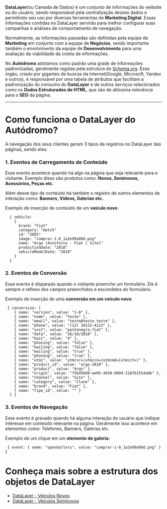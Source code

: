 <!-- TITLE: DataLayer -->
<!-- SUBTITLE: O que é e como usar a Camada de Dados presente nas páginas do Autódromo -->

**DataLayer**(ou Camada de Dados) é um conjunto de informações do website ou do usuário, sendo responsável pela centralização desses dados e permitindo seu uso por diversas ferramentas de **Marketing Digital**. Essas informações contidas no DataLayer servirão para melhor configurar suas campanhas e análises de comportamento de navegação.

Normalmente, as informações passadas são definidas pela equipe de **Marketing** em conjunto com a equipe de **Negócios**, sendo importante também o envolvimento da equipe de **Desenvolvimento** para uma avaliação da viabilidade da coleta de informações.

No **Autódromo** adotamos como padrão uma grade de informações padronizadas, geralmente regidas pela estrutura do [Schema.org](https://schema.org). Esse órgão, criado por gigantes de buscas da internet(Google, Microsoft, Yandex e outros), é responsável por uma tabela de atributos que facilitam a padronização do consumo do **DataLayer** e de outros serviços relacionados como os **Dados Estruturados de HTML**, que são de altíssima relevância para o **SEO** da página.

---

# Como funciona o DataLayer do Autódromo?

A navegação dos seus clientes geram 3 tipos de registros no DataLayer das páginas, sendo eles:

### 1. Eventos de Carregamento de Conteúdo

Esse evento acontece quando há algo na página que seja relevante para o visitante. Exemplo disso são produtos como: **Novos, Seminovos, Acessórios, Peças etc.**

Além desse tipo de conteúdo há também o registro de outros elementos de interação como: **Banners, Vídeos, Galerias etc.**

Exemplo de inserção de conteúdo de um **veículo novo**:

```
  { vehicle:
    {
      brand: "Fiat"
      category: "Hatch"
      id: "2603"
      image: "comprar-1-0_1a2e99a89d.png"
      name: "Argo (Autoforce - Fiat | Site)"
      productionDate: "2018"
      vehicleModelDate: "2018"
    }
  }
```

### 2. Eventos de Conversão

Esse evento é disparado quando o visitante preenche um formulário. Ele é sempre o reflexo dos campos preenchidos e escondidos do formulário.

Exemplo de inserção de uma **conversão em um veículo novo**:

```
 { conversion: [
    { name: "version", value: "1-0" },
    { name: "name", value: "teste" },
    { name: "email", value: "teste@teste.teste" },
    { name: "phone", value: "(12) 34123-4123" },
    { name: "unit", value: "pontanegra-fiat" },
    { name: "data", value: "16/10/2018" },
    { name: "bait", value: "4" },
    { name: "phoning", value: "false" },
    { name: "mailing", value: "false" },
    { name: "mailing", value: "true" },
    { name: "phoning", value: "true" },
    { name: "utmz", value: "utmcsr=|utmccn=|utmcmd=|utmcct=|" },
    { name: "product_id", value: "argo-2018" },
    { name: "product", value: "Argo" },
    { name: "origin", value: "756d5689-ee05-4630-809d-318fb1554a0b" },
    { name: "channel", value: "Site" },
    { name: "category", value: "Clone" },
    { name: "brand", value: "Fiat" },
    { name: "fipe_id", value: "" }
  ] }
```

### 3. Eventos de Navegação

Esse evento é gravado quando há alguma interação do usuário que indique interesse em conteúdo relevante na página. Geralmente isso acontece em elementos como: Telefones, Banners, Galerias etc.

Exemplo de um clique em um **elemento de galeria**:

```
 { event: { name: "openGallery", value: "comprar-1-0_1a2e99a89d.png" } }
```

# Conheça mais sobre a estrutura dos objetos de DataLayer

- [DataLayer - Veículos Novos](/autodromo/datalayer/novos)
- [DataLayer - Veículos Seminovos](/autodromo/datalayer/seminovos)
